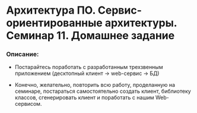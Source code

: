 # Архитектура ПО. Сервис-ориентированные архитектуры. Семинар 11. Домашнее задание

### Описание:

- Постарайтесь поработать с разработанным трехзвенным приложением (десктопный клиент -> web-сервис -> БД)

- Конечно, желательно, повторить всю работу, проделанную на семинаре, постараться самостоятельно создать клиент, библиотеку классов, сгенерировать клиент и поработать с нашим Web-сервисом.

